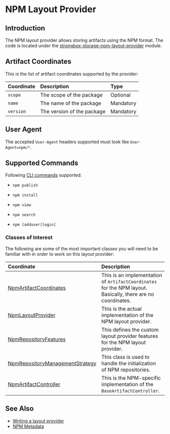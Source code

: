 # NPM Layout Provider

## Introduction

The NPM layout provider allows storing artifacts using the NPM format.
The code is located under the [strongbox-storage-npm-layout-provider] module.

## Artifact Coordinates

This is the list of artifact coordinates supported by the provider:

| Coordinate   | Description                | Type      |
|:-------------|:---------------------------|:----------|
| `scope`      | The scope of the package   | Optional  |
| `name`       | The name of the package    | Mandatory |
| `version`    | The version of the package | Mandatory |

## User Agent

The accepted `User-Agent` headers supported must look like `User-Agent=npm/*`.

## Supported Commands

Following [CLI commands](https://docs.npmjs.com/cli/npm) supported:

- `npm publish`

- `npm install`

- `npm view` 

- `npm search`

- `npm [adduser|login]` 

### Classes of Interest

The following are some of the most important classes you will need to be familiar with in order to work on this layout provider:

| Coordinate   | Description |
|:-------------|:------------|
| [NpmArtifactCoordinates] | This is an implementation of `ArtifactCoordinates` for the NPM layout. Basically, there are no coordinates. |
| [NpmLayoutProvider] | This is the actual implementation of the NPM layout provider. |
| [NpmRepositoryFeatures] | This defines the custom layout provider features for the NPM layout provider. |
| [NpmRepositoryManagementStrategy] | This class is used to handle the initialization of NPM repositories. |
| [NpmArtifactController] | This is the NPM-specific implementation of the `BaseArtifactController`. |

## See Also
* [Writing a layout provider]
* [NPM Metadata]

[Writing a layout provider]: ./how-to-implement-your-own-repository-format.md
[strongbox-storage-npm-layout-provider]: https://github.com/strongbox/strongbox/tree/master/strongbox-storage/strongbox-storage-layout-providers/strongbox-storage-npm-layout-provider
[NpmArtifactCoordinates]: https://github.com/strongbox/strongbox/blob/master/strongbox-storage/strongbox-storage-layout-providers/strongbox-storage-npm-layout-provider/src/main/java/org/carlspring/strongbox/artifact/coordinates/NpmArtifactCoordinates.java
[NpmLayoutProvider]: https://github.com/strongbox/strongbox/blob/master/strongbox-storage/strongbox-storage-layout-providers/strongbox-storage-npm-layout-provider/src/main/java/org/carlspring/strongbox/providers/layout/NpmLayoutProvider.java
[NpmRepositoryFeatures]: https://github.com/strongbox/strongbox/blob/master/strongbox-storage/strongbox-storage-layout-providers/strongbox-storage-npm-layout-provider/src/main/java/org/carlspring/strongbox/repository/NpmRepositoryFeatures.java
[NpmRepositoryManagementStrategy]: https://github.com/strongbox/strongbox/blob/master/strongbox-storage/strongbox-storage-layout-providers/strongbox-storage-npm-layout-provider/src/main/java/org/carlspring/strongbox/repository/NpmRepositoryManagementStrategy.java
[NpmArtifactController]: https://github.com/strongbox/strongbox/blob/master/strongbox-web-core/src/main/java/org/carlspring/strongbox/controllers/npm/NpmArtifactController.java
[NPM Metadata]: ../metadata/npm-metadata.md
